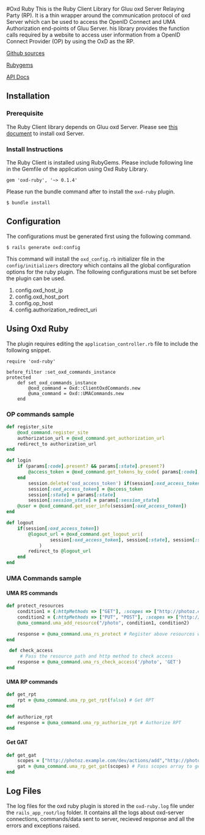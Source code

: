 #Oxd Ruby
This is the Ruby Client Library for Gluu oxd Server Relaying Party (RP). It is a thin wrapper around the communication protocol of oxd Server which can be used to access the OpenID Connect and UMA Authorization end-points of Gluu Server. his library provides the function calls required by a website to access user information from a OpenID Connect Provider (OP) by using the OxD as the RP.

[Github sources](https://github.com/GluuFederation/oxd-ruby)

[Rubygems](https://rubygems.org/gems/oxd-ruby)

[API Docs](http://www.rubydoc.info/gems/oxd-ruby)

## Installation
### Prerequisite
The Ruby Client library depends on Gluu oxd Server. Please see [this document](https://oxd.gluu.org/docs/oxdserver/install/) to install oxd Server.

### Install Instructions
The Ruby Client is installed using RubyGems. Please include following line in the Gemfile of the application using Oxd Ruby Library.

```
gem 'oxd-ruby', '~> 0.1.4'
```

Please run the bundle command after to install the `oxd-ruby` plugin.

```
$ bundle install
```

## Configuration
The configurations must be generated first using the following command.

```
$ rails generate oxd:config
```

This command will install the `oxd_config.rb` initializer file in the `config/initializers` directory which contains all the global configuration options for the ruby plugin. The following configurations must be set before the plugin can be used.

1. config.oxd_host_ip
2. config.oxd_host_port
3. config.op_host 
4. config.authorization_redirect_uri

## Using Oxd Ruby
The plugin requires editing the `application_controller.rb` file to include the following snippet.

```
require 'oxd-ruby'

before_filter :set_oxd_commands_instance
protected
    def set_oxd_commands_instance
        @oxd_command = Oxd::ClientOxdCommands.new
        @uma_command = Oxd::UMACommands.new
    end
```

### OP commands sample

```ruby
def register_site			
	@oxd_command.register_site 
	authorization_url = @oxd_command.get_authorization_url
	redirect_to authorization_url
end

def login
	if (params[:code].present? && params[:state].present?)
		@access_token = @oxd_command.get_tokens_by_code( params[:code], params[:scope].split("+"), params[:state]) 
	end
        session.delete('oxd_access_token') if(session[:oxd_access_token].present?)
    	session[:oxd_access_token] = @access_token
    	session[:state] = params[:state]
    	session[:session_state] = params[:session_state]
	@user = @oxd_command.get_user_info(session[:oxd_access_token]) 	
end

def logout
	if(session[:oxd_access_token])
		@logout_url = @oxd_command.get_logout_uri(
				session[:oxd_access_token], session[:state], session[:session_state]
			)
		redirect_to @logout_url
	end	    
end
```

### UMA Commands sample

#### UMA RS commands

```ruby
def protect_resources
	condition1 = {:httpMethods => ["GET"], :scopes => ["http://photoz.example.com/dev/actions/view"]}
	condition2 = {:httpMethods => ["PUT", "POST"], :scopes => ["http://photoz.example.com/dev/actions/add"]}
	@uma_command.uma_add_resource("/photo", condition1, condition2)

    response = @uma_command.uma_rs_protect # Register above resources with UMA RS
end

 def check_access
     # Pass the resource path and http method to check access
    response = @uma_command.uma_rs_check_access('/photo', 'GET') 
end
```

#### UMA RP commands

```ruby
def get_rpt
    rpt = @uma_command.uma_rp_get_rpt(false) # Get RPT
end

def authorize_rpt
	response = @uma_command.uma_rp_authorize_rpt # Authorize RPT
end
```
#### Get GAT

```ruby
def get_gat 
    scopes = ["http://photoz.example.com/dev/actions/add","http://photoz.example.com/dev/actions/view"]
	gat = @uma_command.uma_rp_get_gat(scopes) # Pass scopes array to get GAT
end
```

## Log Files
The log files for the oxd ruby plugin is stored in the `oxd-ruby.log` file under the `rails_app_root/log` folder. It contains all the logs about oxd-server connections, commands/data sent to server, recieved response and all the errors and exceptions raised.
